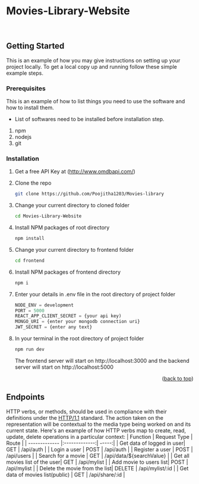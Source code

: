 # Movies-Library-Website

<div id="top"></div>


<!-- PROJECT SHIELDS -->
<!--
*** I'm using markdown "reference style" links for readability.
*** Reference links are enclosed in brackets [ ] instead of parentheses ( ).
*** See the bottom of this document for the declaration of the reference variables
*** for contributors-url, forks-url, etc. This is an optional, concise syntax you may use.
*** https://www.markdownguide.org/basic-syntax/#reference-style-links
--


<!-- PROJECT LOGO -->
<br />









<!-- GETTING STARTED -->
## Getting Started

This is an example of how you may give instructions on setting up your project locally.
To get a local copy up and running follow these simple example steps.

### Prerequisites

This is an example of how to list things you need to use the software and how to install them.
* List of softwares need to be installed before installation step.
1. npm 
2. nodejs
3. git

### Installation

1. Get a free API Key at (http://www.omdbapi.com/)
2. Clone the repo
   ```sh
   git clone https://github.com/Poojitha1203/Movies-library
   ```
3. Change your current directory to cloned folder
   ```sh
   cd Movies-Library-Website
   ```
4. Install NPM packages of root directory 
   ```sh
   npm install
   ```
5. Change your current directory to frontend folder
   ```sh
   cd frontend
   ```
6. Install NPM packages of frontend directory 
   ```sh
   npm i
   ```
   
7. Enter your details in .env file in the root directory of project folder
    ```js
    NODE_ENV = development
    PORT = 5000
    REACT_APP_CLIENT_SECRET = {your api key)
    MONGO_URI = {enter your mongodb connection uri}
    JWT_SECRET = {enter any text}
    ```
8. In your terminal in the root directory of project folder
    ```sh
    npm run dev
    ```
   The frontend server will start on http://localhost:3000 and the backend server will start on http://localhost:5000

<p align="right">(<a href="#top">back to top</a>)</p>


## Endpoints

HTTP verbs, or methods, should be used in compliance with their definitions under the [HTTP/1.1](http://www.w3.org/Protocols/rfc2616/rfc2616-sec9.html) standard.
The action taken on the representation will be contextual to the media type being worked on and its current state. Here's an example of how HTTP verbs map to create, read, update, delete operations in a particular context:
| Function      | Request Type  | Route  |
| ------------- |:-------------:| -----:|
| Get data of logged in user| GET | /api/auth |
| Login a user      | POST      |   /api/auth |
| Register a user | POST     |    /api/users |
| Search for a movie | GET     |    /api/data/${searchValue} |
| Get all movies list of the user| GET | /api/mylist |
| Add movie to users list| POST | /api/mylist |
| Delete the movie from the list| DELETE | /api/mylist/:id |
| Get data of movies list(public) | GET     |    /api/share/:id |




<!-- USAGE EXAMPLES -->
<!-- ## Usage -->
<!-- 
Use this space to show useful examples of how a project can be used. Additional screenshots, code examples and demos work well in this space. You may also link to more resources.

_For more examples, please refer to the [Documentation](https://example.com)_

<p align="right">(<a href="#top">back to top</a>)</p>
 -->


<!-- ROADMAP -->
<!-- ## Roadmap -->
<!-- 
- [ ] Feature 1
- [ ] Feature 2
- [ ] Feature 3
    - [ ] Nested Feature

See the [open issues](https://github.com/github_username/repo_name/issues) for a full list of proposed features (and known issues).

<p align="right">(<a href="#top">back to top</a>)</p> -->





<!-- CONTACT -->

